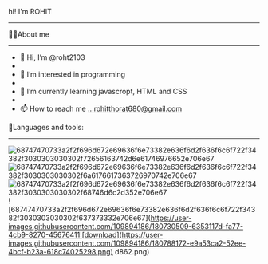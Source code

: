  hi! I'm ROHIT
___________________________________________________

🙋‍♂️About me
_________________________________________________________________________________________
- 👋 Hi, I’m @roht2103
- 
- 👀 I’m interested in programming
- 
- 🌱 I’m currently learning javascropt, HTML and CSS
- 
- 📫 How to reach me ...rohitthorat680@gmail.com

🚀Languages and tools:
_________________________________________________________________________________________
      
  ![68747470733a2f2f696d672e69636f6e73382e636f6d2f636f6c6f722f34382f3030303030302f72656163742d6e61746976652e706e67](https://user-images.githubusercontent.com/109894186/180730256-d5dfc75d-5a54-4f7a-bec8-beb127e988ac.png)![68747470733a2f2f696d672e69636f6e73382e636f6d2f636f6c6f722f34382f3030303030302f6a6176617363726970742e706e67](https://user-images.githubusercontent.com/109894186/180730279-9334d49c-a7ed-46c1-87f3-bbb8bd673b65.png)![68747470733a2f2f696d672e69636f6e73382e636f6d2f636f6c6f722f34382f3030303030302f68746d6c2d352e706e67](https://user-images.githubusercontent.com/109894186/180730490-2314e8dc-0eb1-434c-a11a-9b1047481a94.png)![68747470733a2f2f696d672e69636f6e73382e636f6d2f636f6c6f722f34382f3030303030302f637373332e706e67](https://user-images.githubusercontent.com/109894186/180730509-6353117d-fa77-4cb9-8270-45676411![download](https://user-images.githubusercontent.com/109894186/180788172-e9a53ca2-52ee-4bcf-b23a-618c74025298.png)
d862.png)

<!---
roht2103/roht2103 is a ✨ special ✨ repository because its `README.md` (this file) appears on your GitHub profile.
You can click the Preview link to take a look at your changes.
--->
